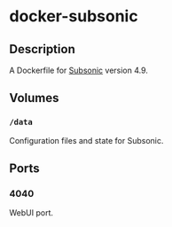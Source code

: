 # docker-subsonic

## Description

A Dockerfile for [Subsonic](http://www.subsonic.org/) version 4.9.

## Volumes

### `/data`

Configuration files and state for Subsonic.

## Ports

### 4040

WebUI port.

